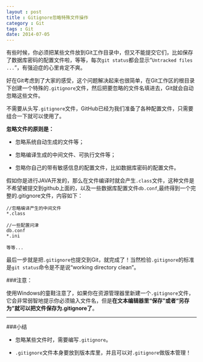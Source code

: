 ```yaml
---
layout : post
title : Gitignore忽略特殊文件操作
category : Git
tags : Git
date: 2014-07-05
---
```

有些时候，你必须把某些文件放到Git工作目录中，但又不能提交它们，比如保存了数据库密码的配置文件啦，等等，每次`git status`都会显示“`Untracked files ...`”，有强迫症的心里肯定不爽。

好在Git考虑到了大家的感受，这个问题解决起来也很简单，在Git工作区的根目录下创建一个特殊的`.gitignore`文件，然后把要忽略的文件名填进去，Git就会自动忽略这些文件。

不需要从头写`.gitignore`文件，GitHub已经为我们准备了各种配置文件，只需要组合一下就可以使用了。

<!--more-->

**忽略文件的原则是：**

*	忽略系统自动生成的文件等；

*	忽略编译生成的中间文件、可执行文件等；

*	忽略你自己的带有敏感信息的配置文件，比如数据库密码的配置文件。

假如你是进行JAVA开发的，那么在文件编译时就会产生`.class`文件，这种文件是不希望被提交到github上面的，以及一些数据库配置文件`db.conf`,最终得到一个完整的.gitignore文件，内容如下：

	//忽略编译产生的中间文件
	*.class
	
	//一些配置问津
	db.conf
	*.ini
	
	等等...

最后一步就是把`.gitignore`也提交到Git，就完成了！当然检验`.gitignore`的标准是`git status`命令是不是说“working directory clean”。

###注意：

使用Windows的童鞋注意了，如果你在资源管理器里新建一个`.gitignore`文件，它会非常弱智地提示你必须输入文件名，但是**在文本编辑器里“保存”或者“另存为”就可以把文件保存为.gitignore了**。

---

###小结

*	忽略某些文件时，需要编写`.gitignore`。

*	`.gitignore`文件本身要放到版本库里，并且可以对`.gitignore`做版本管理！

	